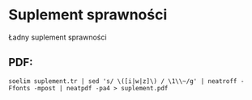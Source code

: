 # Suplement sprawności

Ładny suplement sprawności

## PDF:

```
soelim suplement.tr | sed 's/ \([i|w|z]\) / \1\\~/g' | neatroff -Ffonts -mpost | neatpdf -pa4 > suplement.pdf
```
